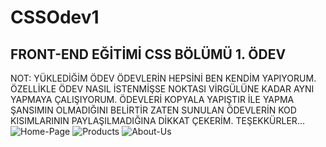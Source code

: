 # CSSOdev1
## FRONT-END EĞİTİMİ CSS BÖLÜMÜ 1. ÖDEV
NOT: YÜKLEDİĞİM ÖDEV
ÖDEVLERİN HEPSİNİ BEN KENDİM YAPIYORUM. ÖZELLİKLE ÖDEV NASIL İSTENMİŞSE NOKTASI VİRGÜLÜNE KADAR AYNI YAPMAYA ÇALIŞIYORUM. ÖDEVLERİ KOPYALA YAPIŞTIR İLE YAPMA ŞANSIMIN OLMADIĞINI BELİRTİR ZATEN SUNULAN ÖDEVLERİN KOD KISIMLARININ PAYLAŞILMADIĞINA DİKKAT ÇEKERİM. TEŞEKKÜRLER...
![Home-Page](https://user-images.githubusercontent.com/59180837/181375307-2ad66860-c41c-4782-90d0-48c74b2b1297.png)
![Products](https://user-images.githubusercontent.com/59180837/181375345-418ecc2c-49e8-4447-9628-c3e23e5e6a04.png)
![About-Us](https://user-images.githubusercontent.com/59180837/181375351-68fce65e-9af9-4b56-8ff4-fca97bd6591b.png)
